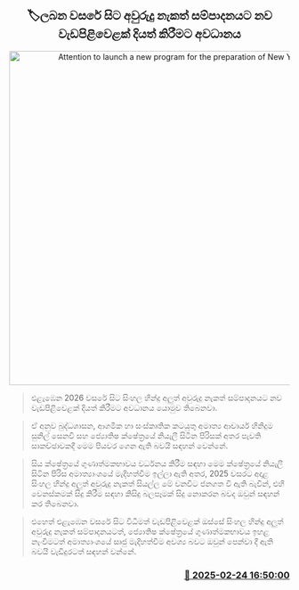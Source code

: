<p align='center'><b><h2 align='center' title='Attention to launch a new program for the preparation of New Year's auspicious times from next year'>🏷ලබන වසරේ සිට අවුරුදු නැකත් සම්පාදනයට නව වැඩපිළිවෙළක් දියත් කිරීමට අවධානය</h2></b></p>
<p align='center'><img src='https://helakuru.sgp1.cdn.digitaloceanspaces.com/esana/images/lib/sinhala-hindu-new-year.jpg' width='600' alt='Attention to launch a new program for the preparation of New Year's auspicious times from next year'></p>

> එළැඹෙන 2026 වසරේ සිට සිංහල හින්දු අලුත් අවුරුදු නැකත් සම්පාදනයට නව වැඩපිළිවෙළක් දියත් කිරීමට අවධානය යොමුව තිබෙනවා.

> ඒ අනුව බුද්ධශාසන, ආගමික හා සංස්කෘතික කටයුතු අමාත්‍ය ආචාර්ය හිනිදුම සුනිල් සෙනවි සහ ජ්‍යොතිෂ ක්ෂේත්‍රයේ නියැලී සිටින පිරිසක් අතර පැවති සාකච්ඡාවකදී මෙම පියවර ගෙන ඇති බවයි සඳහන් වෙන්නේ.

> සිය ක්ෂේත්‍රයේ ගුණාත්මකභාවය වර්ධනය කිරීම සඳහා මෙම ක්ෂේත්‍රයේ නියැලී සිටින පිරිස අමාත්‍යාංශයේ මැදිහත්වීම ඉල්ලා ඇති අතර, 2025 වසරට අදාළ සිංහල හින්දු අලුත් අවුරුදු නැකත් සියල්ල මේ වනවිට ජනගත වී ඇති බැවින්, එහි වෙනස්කමක් සිදු කිරීම සඳහා කිසිදු බලපෑමක් සිදු නොකරන බවද ඔවුන් සඳහන් කර තිබෙනවා.

> එහෙත් එළැඹෙන වසරේ සිට විධිමත් වැඩපිළිවෙළක් ඔස්සේ සිංහල හින්දු අලුත් අවුරුදු නැකත් සම්පාදනයටත්, ජ්‍යොතිෂ ක්ෂේත්‍රයේ ගුණාත්මකභාවය ඉහළ නැංවීමටත් අමාත්‍යාංශයේ සෘජු මැදිහත්වීම අවශ්‍ය බවට ඔවුන් පෙන්වා දී ඇති බවයි වැඩිදුරටත් සඳහන් වන්නේ.



<h3 align='right'><a href='https://www.helakuru.lk/esana/p/107775/'>📅 2025-02-24 16:50:00</a></h3>
